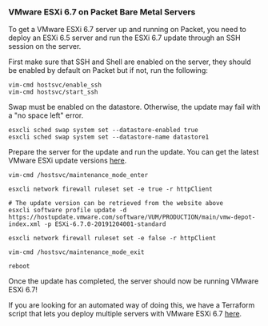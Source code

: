 <!-- <meta>
{
    "title":"VMware ESXi 6.7 on Packet",
    "description":"Deploy VMware ESXi 6.7 on Packet Bare Metal Servers",
    "tag":["DevStack", "OpenStack"],
    "seo-title": "VMware ESXi 6.7 on Bare Metal - Packet Technical Guides",
    "seo-description": "Deploy VMware ESXi 6.7 on Packet Bare Metal Servers",
    "og-title": "VMware ESXi 6.7 on Packet",
    "og-description":"Deploy VMware ESXi 6.7 on Packet Bare Metal Servers"
}
</meta> -->

### VMware ESXi 6.7 on Packet Bare Metal Servers

To get a VMware ESXi 6.7 server up and running on Packet, you need to deploy an ESXi 6.5 server and run the ESXi 6.7 update through an SSH session on the server.

First make sure that SSH and Shell are enabled on the server, they should be enabled by default on Packet but if not, run the following:

```
vim-cmd hostsvc/enable_ssh
vim-cmd hostsvc/start_ssh
```

Swap must be enabled on the datastore. Otherwise, the update may fail with a "no space left" error.
```
esxcli sched swap system set --datastore-enabled true
esxcli sched swap system set --datastore-name datastore1
```

Prepare the server for the update and run the update. You can get the latest VMware ESXi update versions [here](https://esxi-patches.v-front.de/ESXi-6.7.0.html).

```
vim-cmd /hostsvc/maintenance_mode_enter

esxcli network firewall ruleset set -e true -r httpClient

# The update version can be retrieved from the website above
esxcli software profile update -d https://hostupdate.vmware.com/software/VUM/PRODUCTION/main/vmw-depot-index.xml -p ESXi-6.7.0-20191204001-standard

esxcli network firewall ruleset set -e false -r httpClient

vim-cmd /hostsvc/maintenance_mode_exit

reboot
```

Once the update has completed, the server should now be running VMware ESXi 6.7!

If you are looking for an automated way of doing this, we have a Terraform script that lets you deploy multiple servers with VMware ESXi 6.7 [here](https://github.com/enkelprifti98/packet-esxi-6-7).
